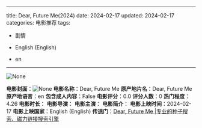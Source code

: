 
---
title: Dear, Future Me(2024)
date: 2024-02-17
updated: 2024-02-17
categories: 电影推荐
tags:

- 剧情

- English (English)
- en
---

<img src="https://image.tmdb.org/t/p/originalNone" alt="None" title="None">

**电影封面**：<img src="https://image.tmdb.org/t/p/w200None" alt="None" title="None">
**电影名称**：Dear, Future Me
**原产地片名**：Dear, Future Me
**原产地语言**：en
**包含成人内容**：False
**电影评分**：0.0
**评分人数**：0
**热门程度**：4.26
**电影时长**：
**电影导演**：
**电影主演**：
**电影简介**：
**电影上映时间**：2024-02-17
**电影上映国家**：English (English)
**传送门**：[Dear, Future Me |专业的种子搜索、磁力链接搜索引擎](https://movie.amd794.com:2083/?search=Dear%2C%20Future%20Me&ordering=&mode=match_phrase&page_size=10&page=1)

